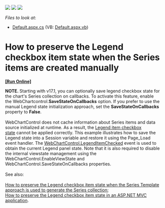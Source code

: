 <!-- default badges list -->
![](https://img.shields.io/endpoint?url=https://codecentral.devexpress.com/api/v1/VersionRange/128575316/15.1.3%2B)
[![](https://img.shields.io/badge/Open_in_DevExpress_Support_Center-FF7200?style=flat-square&logo=DevExpress&logoColor=white)](https://supportcenter.devexpress.com/ticket/details/T470764)
[![](https://img.shields.io/badge/📖_How_to_use_DevExpress_Examples-e9f6fc?style=flat-square)](https://docs.devexpress.com/GeneralInformation/403183)
<!-- default badges end -->
<!-- default file list -->
*Files to look at*:

* [Default.aspx.cs](./CS/dxSample/Default.aspx.cs) (VB: [Default.aspx.vb](./VB/dxSample/Default.aspx.vb))
<!-- default file list end -->
# How to preserve the Legend checkbox item state when the Series items are created manually
<!-- run online -->
**[[Run Online]](https://codecentral.devexpress.com/t470764/)**
<!-- run online end -->


<p><strong>NOTE. </strong>Starting with v17.1, you can optionally save legend checkbox state for the chart's Series collection on callbacks. To activate this feature, enable the WebChartcontrol.<strong>SaveStateOnCallbacks</strong> option. If you prefer to use the manual Legend state initialization approach, set the <strong>SaveStateOnCallbacks</strong> property to <strong>False</strong>.<br><br>WebChartControl does not cache information about Series items and data source initialized at runtime. As a result, the <a href="https://documentation.devexpress.com/#AspNet/CustomDocument16242">Legend item checkbox state</a> cannot be applied correctly. This example illustrates how to save the Legend state into a Session variable and restore it using the Page_Load event handler. The <a href="https://documentation.devexpress.com/#AspNet/DevExpressXtraChartsWebWebChartControl_LegendItemCheckedtopic">WebChartControl.LegendItemChecked</a> event is used to obtain the current Legend panel state. Note that it is also required to disable the internal viewstate management using the WebChartControl.EnableViewState and WebChartControl.SaveStateOnCallbacks properties.<br><br>See also:<br><br><a href="https://www.devexpress.com/Support/Center/p/T470781">How to preserve the Legend checkbox item state when the Series Template approach is used to generate the Series collection</a>;<br><a href="https://www.devexpress.com/Support/Center/p/T504189">How to preserve the Legend checkbox item state in an ASP.NET MVC application</a>.</p>

<br/>


